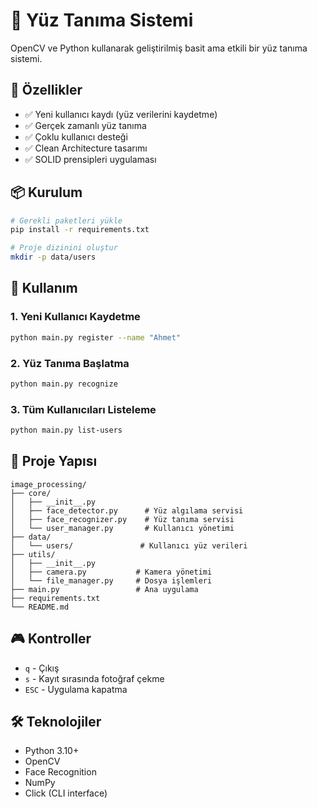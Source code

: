 # 👤 Yüz Tanıma Sistemi

OpenCV ve Python kullanarak geliştirilmiş basit ama etkili bir yüz tanıma sistemi.

## 🚀 Özellikler

- ✅ Yeni kullanıcı kaydı (yüz verilerini kaydetme)
- ✅ Gerçek zamanlı yüz tanıma
- ✅ Çoklu kullanıcı desteği
- ✅ Clean Architecture tasarımı
- ✅ SOLID prensipleri uygulaması

## 📦 Kurulum

```bash
# Gerekli paketleri yükle
pip install -r requirements.txt

# Proje dizinini oluştur
mkdir -p data/users
```

## 🎯 Kullanım

### 1. Yeni Kullanıcı Kaydetme
```bash
python main.py register --name "Ahmet"
```

### 2. Yüz Tanıma Başlatma
```bash
python main.py recognize
```

### 3. Tüm Kullanıcıları Listeleme
```bash
python main.py list-users
```

## 📁 Proje Yapısı

```
image_processing/
├── core/
│   ├── __init__.py
│   ├── face_detector.py      # Yüz algılama servisi
│   ├── face_recognizer.py    # Yüz tanıma servisi
│   └── user_manager.py       # Kullanıcı yönetimi
├── data/
│   └── users/               # Kullanıcı yüz verileri
├── utils/
│   ├── __init__.py
│   ├── camera.py           # Kamera yönetimi
│   └── file_manager.py     # Dosya işlemleri
├── main.py                 # Ana uygulama
├── requirements.txt
└── README.md
```

## 🎮 Kontroller

- `q` - Çıkış
- `s` - Kayıt sırasında fotoğraf çekme
- `ESC` - Uygulama kapatma

## 🛠️ Teknolojiler

- Python 3.10+
- OpenCV
- Face Recognition
- NumPy
- Click (CLI interface) 